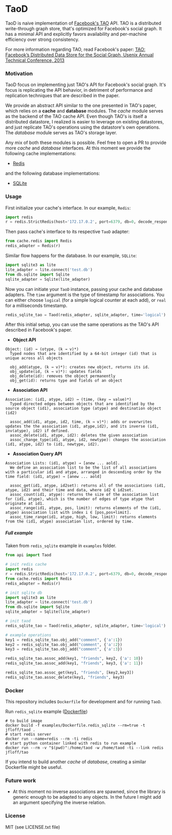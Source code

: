 TaoD
======

TaoD is naive implementation of [Facebook's TAO](https://www.facebook.com/notes/facebook-engineering/tao-the-power-of-the-graph/10151525983993920/) API. TAO is a distributed write-through graph store, that's optimized for Facebook's social graph. It has a minimal API and explicitly favors availability and per-machine efficiency over strong consistency.

For more information regarding TAO, read Facebook's paper: [TAO: Facebook’s Distributed Data Store for the Social Graph, Usenix Annual Technical Conference, 2013](https://cs.uwaterloo.ca/~brecht/courses/854-Emerging-2014/readings/data-store/tao-facebook-distributed-datastore-atc-2013.pdf)

### Motivation
TaoD focus on implementing just TAO's API for Facebook's social graph. It's focus is replicating the API behavior, in detriment of performance and replication techniques that are described in the paper.

We provide an abstract API similar to the one presented in TAO's paper, which relies on a **cache** and **database** modules. The *cache* module serves as the backend of the TAO cache API. Even though TAO's is itself a distributed datastore, I realized is easier to leverage on existing datastores, and just replicate TAO's operations using the datastore's own operations. The *database* module serves as TAO's storage layer.

Any mix of both these modules is possible. Feel free to open a PR to provide more *cache* and *database* interfaces. At this moment we provide the following cache implementations:
* [Redis](http://redis.io/)

and the following database implementations:
* [SQLite](https://www.sqlite.org/)

### Usage

First initialize your cache's interface. In our example, `Redis`:
```py
import redis
r = redis.StrictRedis(host='172.17.0.2', port=6379, db=0, decode_responses=True)
```

Then pass cache's interface to its respective `TaoD` adapter:
```py
from cache.redis import Redis
redis_adapter = Redis(r)
```

Similar flow happens for the database. In our example, `SQLite`:
```py
import sqlite3 as lite
lite_adapter = lite.connect('test.db')
from db.sqlite import Sqlite
sqlite_adapter = Sqlite(lite_adapter)
```

Now you can initiate your `TaoD` instance, passing your cache and database adapters. The `time` argument is the type of timestamp for associations. You can either choose `logical` (for a simple logical counter at each add), or `real` for a milliseconds timestamp.
```py
redis_sqlite_tao = Taod(redis_adapter, sqlite_adapter, time='logical')
```

After this initial setup, you can use the same operations as the TAO's API described in Facebook's paper.

* **Object API**
```
Object: (id) → (otype, (k → v)*)
  Typed nodes that are identified by a 64-bit integer (id) that is unique across all objects

  obj_add(atype, (k → v)*): creates new object, returns its id.
  obj_update(id, (k → v)*): updates fields
  obj_delete(id): removes the object permanently
  obj_get(id): returns type and fields of an object
```

* **Association API**
```
Association: (id1, atype, id2) → (time, (key → value)*)
  Typed directed edges between objects that are identified by the source object (id1), association type (atype) and destination object (id2)

  assoc_add(id1, atype, id2, time, (k → v)*): adds or overwrites updates the the association (id1, atype,id2), and its inverse (id1, inv(atype), id2) if defined.
  assoc_delete(id1, atype, id2): deletes the given association
  assoc_change_type(id1, atype, id2, newtype): changes the association (id1, atype, id2) to (id1, newtype, id2).
```

* **Association Query API**
```
Association Lists: (id1, atype) → [anew ... aold].
  We define an association list to be the list of all associations with a particular id1 and atype, arranged in descending order by the time field: (id1, atype) → [anew ... aold]

  assoc_get(id1, atype, id2set): returns all of the associations (id1, atype, id2) and their time and data, where id2 ∈ id2set.
  assoc_count(id1, atype): returns the size of the association list for (id1, atype), which is the number of edges of type atype that originate at id1.
  assoc_range(id1, atype, pos, limit): returns elements of the (id1, atype) association list with index i ∈ [pos,pos+limit].
  assoc_time_range(id1, atype, high, low, limit): returns elements from the (id1, atype) association list, ordered by time.
```

##### Full example

Taken from `redis_sqlite` example in `examples` folder.

```py
from api import Taod

# init redis cache
import redis
r = redis.StrictRedis(host='172.17.0.2', port=6379, db=0, decode_responses=True)
from cache.redis import Redis
redis_adapter = Redis(r)

# init sqlite db
import sqlite3 as lite
lite_adapter = lite.connect('test.db')
from db.sqlite import Sqlite
sqlite_adapter = Sqlite(lite_adapter)

# init taod
redis_sqlite_tao = Taod(redis_adapter, sqlite_adapter, time='logical')

# example operations
key1 = redis_sqlite_tao.obj_add("comment", {'a':1})
key2 = redis_sqlite_tao.obj_add("comment", {'a':2})
key3 = redis_sqlite_tao.obj_add("comment", {'a':3})

redis_sqlite_tao.assoc_add(key1, "friends", key2, {'a': 10})
redis_sqlite_tao.assoc_add(key1, "friends", key3, {'a': 11})

redis_sqlite_tao.assoc_get(key1, "friends", [key2,key3])
redis_sqlite_tao.assoc_delete(key1, "friends", key3)
```

### Docker
This repository includes `Dockerfile` for development and for running `TaoD`.

Run `redis_sqlite` example ([Dockerfile](examples/Dockerfile.redis_sqlite))
```shell
# to build image
docker build -f examples/Dockerfile.redis_sqlite --rm=true -t jfloff/taod .
# start redis server
docker run --name=redis --rm -ti redis
# start python container linked with redis to run example
docker run --rm -v "$(pwd)":/home/taod -w /home/taod -ti --link redis jfloff/tao
```

If you intend to build another *cache* of *database*, creating a similar Dockerfile might be useful.


### Future work
* At this moment no inverse associations are spawned, since the library is generic enough to be adapted to any objects. In the future I might add an argument specifying the inverse relation.


### License

MIT (see LICENSE.txt file)

